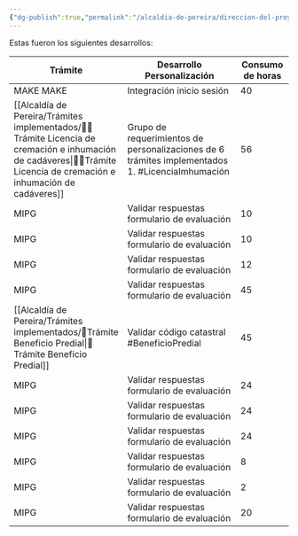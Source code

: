 ```yaml
---
{"dg-publish":true,"permalink":"/alcaldia-de-pereira/direccion-del-proyecto/alcance-del-proyecto/"}
---
```



Estas fueron los siguientes desarrollos:

| Trámite | Desarrollo Personalización | Consumo de horas |
| --- | --- | --- |
| MAKE MAKE | Integración inicio sesión | 40 |
| [[Alcaldía de Pereira/Trámites implementados/🧑‍💻Trámite Licencia de cremación e inhumación de cadáveres\|🧑‍💻Trámite Licencia de cremación e inhumación de cadáveres]] | Grupo de requerimientos de personalizaciones de 6 trámites implementados </br> 1.  #LicenciaImhumación | 56 |
| MIPG | Validar respuestas formulario de evaluación | 10 |
| MIPG | Validar respuestas formulario de evaluación | 10 |
| MIPG | Validar respuestas formulario de evaluación | 12 |
| MIPG | Validar respuestas formulario de evaluación | 45 |
| [[Alcaldía de Pereira/Trámites implementados/🌲Trámite Beneficio Predial\|🌲Trámite Beneficio Predial]] | Validar código catastral #BeneficioPredial  | 45 |
| MIPG | Validar respuestas formulario de evaluación | 24 |
| MIPG | Validar respuestas formulario de evaluación | 24 |
| MIPG | Validar respuestas formulario de evaluación | 24 |
| MIPG | Validar respuestas formulario de evaluación | 8 |
| MIPG | Validar respuestas formulario de evaluación | 2 |
| MIPG | Validar respuestas formulario de evaluación | 20 |
